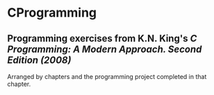 # CProgramming

## Programming exercises from **K.N. King's** *C Programming: A Modern Approach. Second Edition (2008)*

Arranged by chapters and the programming project completed in that chapter.
